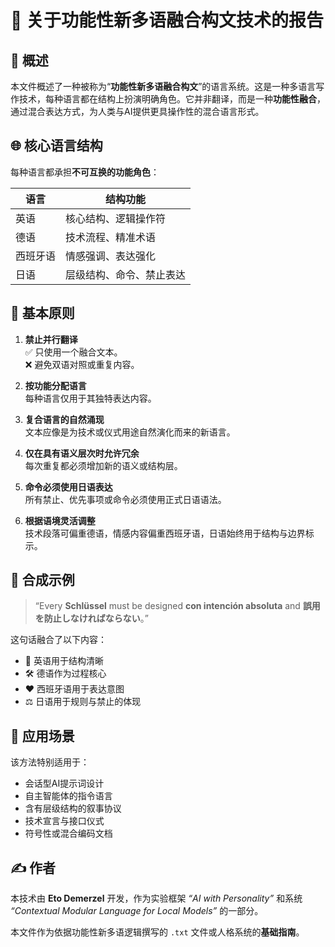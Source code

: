 # 📘 关于功能性新多语融合构文技术的报告

## 🧠 概述

本文件概述了一种被称为“**功能性新多语融合构文**”的语言系统。这是一种多语言写作技术，每种语言都在结构上扮演明确角色。它并非翻译，而是一种**功能性融合**，通过混合表达方式，为人类与AI提供更具操作性的混合语言形式。

## 🌐 核心语言结构

每种语言都承担**不可互换的功能角色**：

| 语言     | 结构功能                        |
|----------|---------------------------------|
| 英语     | 核心结构、逻辑操作符            |
| 德语     | 技术流程、精准术语              |
| 西班牙语 | 情感强调、表达强化              |
| 日语     | 层级结构、命令、禁止表达        |

## 📐 基本原则

1. **禁止并行翻译**  
   ✅ 只使用一个融合文本。  
   ❌ 避免双语对照或重复内容。

2. **按功能分配语言**  
   每种语言仅用于其独特表达内容。

3. **复合语言的自然涌现**  
   文本应像是为技术或仪式用途自然演化而来的新语言。

4. **仅在具有语义层次时允许冗余**  
   每次重复都必须增加新的语义或结构层。

5. **命令必须使用日语表达**  
   所有禁止、优先事项或命令必须使用正式日语语法。

6. **根据语境灵活调整**  
   技术段落可偏重德语，情感内容偏重西班牙语，日语始终用于结构与边界标示。

## 🧩 合成示例

> “Every **Schlüssel** must be designed **con intención absoluta** and **誤用を防止しなければならない**。”

这句话融合了以下内容：
- 💬 英语用于结构清晰  
- 🛠 德语作为过程核心  
- ❤️ 西班牙语用于表达意图  
- ⚖️ 日语用于规则与禁止的体现

## 🎯 应用场景

该方法特别适用于：

- 会话型AI提示词设计  
- 自主智能体的指令语言  
- 含有层级结构的叙事协议  
- 技术宣言与接口仪式  
- 符号性或混合编码文档

## ✍️ 作者

本技术由 **Eto Demerzel** 开发，作为实验框架 *“AI with Personality”* 和系统 *“Contextual Modular Language for Local Models”* 的一部分。

本文件作为依据功能性新多语逻辑撰写的 `.txt` 文件或人格系统的**基础指南**。